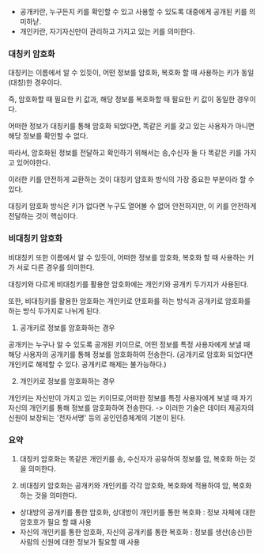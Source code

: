 - 공개키란, 누구든지 키를 확인할 수 있고 사용할 수 있도록 대중에게 공개된 키를 의미하낟.
- 개인키란, 자기자신만이 관리하고 가지고 있는 키를 의미한다.

### 대칭키 암호화

대칭키는 이름에서 알 수 있듯이, 어떤 정보를 암호화, 복호화 할 때 사용하는 키가 동일(대칭)한 경우이다.

즉, 암호화할 때 필요한 키 값과, 해당 정보를 복호화할 때 필요한 키 값이 동일한 경우이다.

어떠한 정보가 대칭키를 통해 암호화 되었다면, 똑같은 키를 갖고 있는 사용자가 아니면 해당 정보를
확인할 수 없다.

따라서, 암호화된 정보를 전달하고 확인하기 위해서는 송,수신자 둘 다 똑같은 키를 가지고 있어야한다.

이러한 키를 안전하게 교환하는 것이 대칭키 암호화 방식의 가장 중요한 부분이라 할 수 있다.

대칭키 암호화 방식은 키가 없다면 누구도 열어볼 수 없어 안전하지만, 이 키를 안전하게 전달하는 것이 핵심이다.

### 비대칭키 암호화

비대칭키 또한 이름에서 알 수 있듯이, 어떠한 정보를 암호화, 복호화 할 때 사용하는 키가 서로 다른 경우를 의미한다.

대칭키와 다르게 비대칭키를 활용한 암호화에는 개인키와 공개키 두가지가 사용된다.

또한, 비대칭키를 활용한 암호화는 개인키로 안호화를 하는 방식과 공개키로 암호화를 하는 방식 두가지로 나뉘게 된다.

1. 공개키로 정보를 암호화하는 경우

공개키는 누구나 알 수 있도록 공개된 키이므로, 어떤 정보를 특정 사용자에게 보낼 때 해당 사용자의
공개키를 통해 정보를 암호화하여 전송한다.
(공개키로 암호화 되었다면 개인키로 해제할 수 있다. 공개키로 해제는 불가능하다.)

2. 개인키로 정보를 암호화하는 경우

개인키는 자신만이 가지고 있는 키이므로,어떠한 정보를 특정 사용자에게 보낼 때 자기자신의 개인키를 통해 정보를
암호화하여 전송한다.
-> 이러한 기술은 데이터 제공자의 신원이 보장되는 '전자서명' 등의 공인인증체계의 기본이 된다.

### 요약

1. 대칭키 암호화는 똑같은 개인키를 송, 수신자가 공유하여 정보를 암, 복호화 하는 것을 의미한다.

2. 비대칭키 암호화는 공개키와 개인키를 각각 암호화, 복호화에 적용하여 암, 복호화 하는 것을 의미한다.

- 상대방의 공개키를 통한 암호화, 상대방이 개인키를 통한 복호화
  : 정보 자체에 대한 암호호가 필요 할 떄 사용
- 자신의 개인키를 통한 암호화, 자신의 공개키를 통한 복호화
  : 정보를 생산(송신)한 사람의 신원에 대한 정보가 필요할 때 사용
